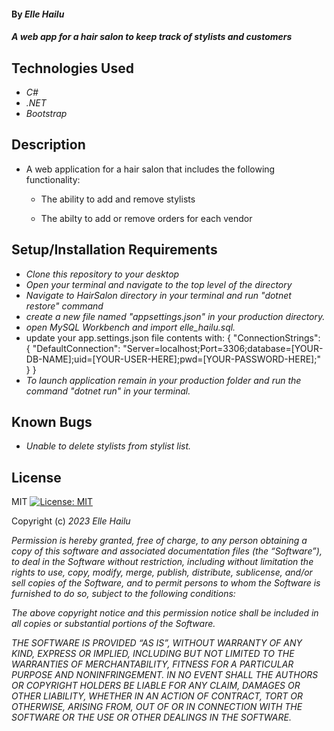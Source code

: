 #### By _**Elle Hailu**_

#### _A web app for a hair salon to keep track of stylists and customers_

## Technologies Used

- _C#_
- _.NET_
- _Bootstrap_

## Description

- A web application for a hair salon that includes the following functionality:

  - The ability to add and remove stylists

  - The abilty to add or remove orders for each vendor

## Setup/Installation Requirements

- _Clone this repository to your desktop_
- _Open your terminal and navigate to the top level of the directory_
- _Navigate to HairSalon directory in your terminal and run "dotnet restore" command_
- _create a new file named "appsettings.json" in your production directory._
- _open MySQL Workbench and import elle_hailu.sql._
- update your app.settings.json file contents with: {
  "ConnectionStrings": {
  "DefaultConnection": "Server=localhost;Port=3306;database=[YOUR-DB-NAME];uid=[YOUR-USER-HERE];pwd=[YOUR-PASSWORD-HERE];"
  }
  }
- _To launch application remain in your production folder and run the command "dotnet run" in your terminal._

## Known Bugs

- _Unable to delete stylists from stylist list._

## License

MIT [![License: MIT](https://img.shields.io/badge/License-MIT-yellow.svg)](https://opensource.org/licenses/MIT)

Copyright (c) _2023_ _Elle Hailu_

_Permission is hereby granted, free of charge, to any person obtaining a copy of this software and associated documentation files (the “Software”), to deal in the Software without restriction, including without limitation the rights to use, copy, modify, merge, publish, distribute, sublicense, and/or sell copies of the Software, and to permit persons to whom the Software is furnished to do so, subject to the following conditions:_

_The above copyright notice and this permission notice shall be included in all copies or substantial portions of the Software._

_THE SOFTWARE IS PROVIDED “AS IS”, WITHOUT WARRANTY OF ANY KIND, EXPRESS OR IMPLIED, INCLUDING BUT NOT LIMITED TO THE WARRANTIES OF MERCHANTABILITY, FITNESS FOR A PARTICULAR PURPOSE AND NONINFRINGEMENT. IN NO EVENT SHALL THE AUTHORS OR COPYRIGHT HOLDERS BE LIABLE FOR ANY CLAIM, DAMAGES OR OTHER LIABILITY, WHETHER IN AN ACTION OF CONTRACT, TORT OR OTHERWISE, ARISING FROM, OUT OF OR IN CONNECTION WITH THE SOFTWARE OR THE USE OR OTHER DEALINGS IN THE SOFTWARE._
